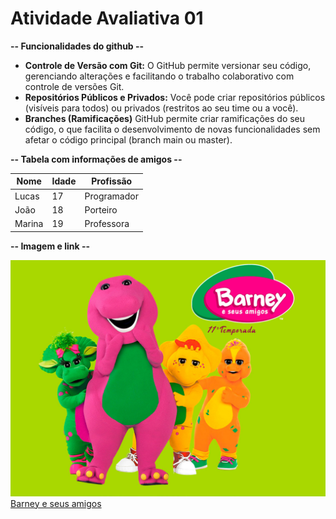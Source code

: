 # Atividade Avaliativa 01

__-- Funcionalidades do github --__  
* __Controle de Versão com Git:__ O GitHub permite versionar seu código, gerenciando alterações e facilitando o trabalho colaborativo com controle de versões Git.  
* __Repositórios Públicos e Privados:__ Você pode criar repositórios públicos (visíveis para todos) ou privados (restritos ao seu time ou a você).  
* __Branches (Ramificações)__ GitHub permite criar ramificações do seu código, o que facilita o desenvolvimento de novas funcionalidades sem afetar o código principal (branch main ou master).  

__-- Tabela com informações de amigos --__  

| Nome       | Idade | Profissão     |
|------------|-------|---------------|
| Lucas      | 17    | Programador   |
| João       | 18    | Porteiro      |
| Marina     | 19    | Professora    |

__-- Imagem e link --__

![Barney e seus amigos](https://raw.githubusercontent.com/irxsvxx/ativAvalivativa01/refs/heads/main/barney.jpg)
[Barney e seus amigos](https://pt.wikipedia.org/wiki/Barney_%26_Friends)  

